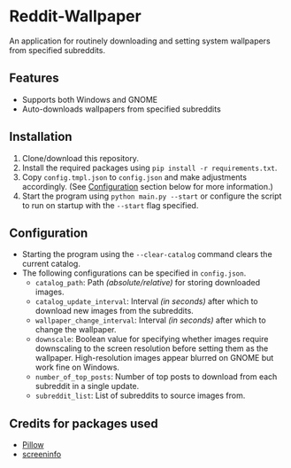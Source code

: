 # Reddit-Wallpaper

An application for routinely downloading and setting system wallpapers from specified subreddits.

## Features
- Supports both Windows and GNOME
- Auto-downloads wallpapers from specified subreddits

## Installation
1. Clone/download this repository.
2. Install the required packages using `pip install -r requirements.txt`.
3. Copy `config.tmpl.json` to `config.json` and make adjustments accordingly. (See [Configuration](#configuration) section below for more information.)
4. Start the program using `python main.py --start` or configure the script to run on startup with the `--start` flag specified.

## Configuration
- Starting the program using the `--clear-catalog` command clears the current catalog.
- The following configurations can be specified in `config.json`.
  - `catalog_path`: Path _(absolute/relative)_ for storing downloaded images.
  - `catalog_update_interval`: Interval _(in seconds)_ after which to download new images from the subreddits.
  - `wallpaper_change_interval`: Interval _(in seconds)_ after which to change the wallpaper.
  - `downscale`: Boolean value for specifying whether images require downscaling to the screen resolution before setting them as the wallpaper. High-resolution images appear blurred on GNOME but work fine on Windows.
  - `number_of_top_posts`: Number of top posts to download from each subreddit in a single update.
  - `subreddit_list`: List of subreddits to source images from.

## Credits for packages used
- [Pillow](https://github.com/python-pillow/Pillow)
- [screeninfo](https://github.com/rr-/screeninfo)
